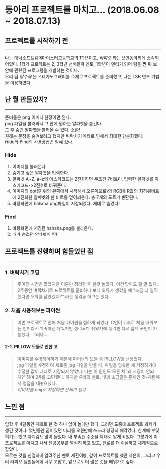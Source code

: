 # 동아리 프로젝트를 마치고...  (2018.06.08 ~ 2018.07.13)

## 프로젝트를 시작하기 전  
---------------------------
나는 대덕소프트웨어마이스터고등학교의 1학년이고, _라피오_ 라는 보안동아리에 소속되어있다. 1학기   프로젝트는 2, 3학년 선배들이 멘토, 1학년이 멘티가 되어 팀을 짠 뒤 보안에 관련된 프로그램을 개발하는 것이다.  
우리 팀 _탕수육_ 은 스테가노그래피를 주제로 프로젝트를 준비했고, 나는 LSB 변조 기법을 이용하였다.

## 난 뭘 만들었지?
-----------------------------
준비물은 png 이미지 한장이면 된다.  
png 파일을 불러와서 그 안에 원하는 알파벳을 숨긴다.  
그 후 숨긴 알파벳을 불러올 수 있다. 소환!  
원래는 문장을 숨겨보려고 했지만 벼락치기 메타로 인해서 최대한 단순화했다.  
Hide와 Find의 사용방법은 밑에 있다.

### Hide
1. 이미지를 불러온다.
2. 숨기고 싶은 알파벳을 입력한다.
3. 알파벳 A~Z, a~z의 아스키코드는 2진화하면 무조건 7비트다. 입력한 알파벳를 아스키코드->2진수로 바꿔준다.
4. 이미지의 dot(맨 위의 왼쪽에서 시작해서 오른쪽으로)의 RGB중 R값의 최하위비트에 2진화한 알파벳의 한 비트를 덮어씌운다. 총 7개의 도트가 변환된다.
5. 바탕화면에 hahaha.png파일이 저장되었다. 제대로 숨겼다!  

### Find
1. 바탕화면에 저장된 hahaha.png를 불러온다.
2. 내가 숨겼던 알파벳이 딱!  

## 프로젝트를 진행하며 힘들었던 점
----------------------------------
### 1. 벼락치기 코딩
>주어진 시간은 많았지만 이론만 정리한 후 실컷 놀았다. 이건 맞아도 할 말 없다. 2주동안 벼락치기로 프로젝트를 준비하다 보니 오류가 생겼을 때 "조금 더 일찍 했다면 오류를 잡았겠지?" 라는 생각을 하고는 했다.

### 2. 처음 사용해보는 파이썬
>이번 프로젝트로 인해 처음 파이썬을 접하게 되었다. C언어 이후로 처음 배워보는 언어라서 익숙하진 않았지만 생각보다 쉬웠기에 생각한 대로 쉽게 구현이 가능했다. 그러나...

#### 2-1. PILLOW 모듈로 인한 고
>이미지를 수정해야하기 때문에 파이썬의 모듈 중 PILLOW를 선정했다.  
jpg 파일을 수정하여 새로운 jpg 파일을 만들 때, 파일을 압축한 채 저장하기에 수정한 값이 제대로 저장되지 않았다. 나는 이 원인도 모른 채 '왜 저장이 안되지?' 하며 2주를 고민했다. 하지만 우리의 멘토, 빛과 소금같은 존재인 갓-제환께서 명답을 내놓으셨다.  
_이미지를 png로 저장하면 문제가 없다_

## 느낀 점
-----------------------
입학 후 4달동안 제대로 한 것 하나 없이 놀기만 했다. 그러던 도중에 프로젝트 과제가 생긴 것이다. 몇년동안 굳어있던 머리를 오랜만에 쓰느라 상당히 애먹었다. 한계에 부딪히기도 했고 자괴감도 많이 들었다. 내 부족한 수준을 제대로 알게 되었다. 그렇기에  이 프로젝트를 마치고 나서 전공공부를 열심히 하고 있고, 진로를 더 확실하고 체계적으로 잡았다.  
모르는 것을 친절하게 알려주신 멘토 제환이형, 같이 프로젝트를 했던 지은이, 그리고 우리 라피오 팀원들에게 너무 고맙고, 앞으로도 더 많은 것을 배워가고 싶다.
